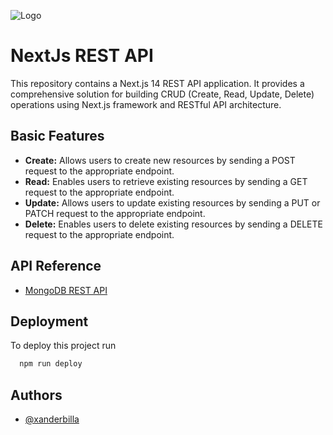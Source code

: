 
![Logo](https://i.imgur.com/eMfjSo3.png)


# NextJs REST API 
 
 This repository contains a Next.js 14 REST API application. It provides a comprehensive solution for building CRUD (Create, Read, Update, Delete) operations using Next.js framework and RESTful API architecture.

## Basic Features

- **Create:** Allows users to create new resources by sending a POST request to the appropriate endpoint.
- **Read:** Enables users to retrieve existing resources by sending a GET request to the appropriate endpoint.
- **Update:** Allows users to update existing resources by sending a PUT or PATCH request to the appropriate endpoint.
- **Delete:** Enables users to delete existing resources by sending a DELETE request to the appropriate endpoint.


## API Reference

- [MongoDB REST API]()


## Deployment

To deploy this project run

```bash
  npm run deploy
```


## Authors

- [@xanderbilla](https://www.github.com/xanderbilla)

